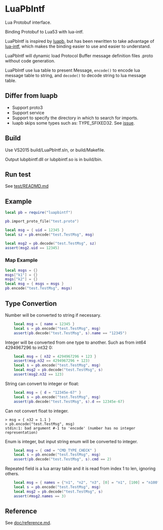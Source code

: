 # LuaPbIntf
Lua Protobuf interface.

Binding Protobuf to Lua53 with lua-intf.

LuaPbIntf is inspired by [luapb](https://github.com/zhanjunxiong/luapb),
  but has been rewritten to take advantage of
  [lua-intf](https://github.com/SteveKChiu/lua-intf),
  which makes the binding easier to use and easier to understand.

LuaPbIntf will dynamic load Protocol Buffer message definition files .proto
  without code generation.

LuaPbIntf use lua table to present Message,
 `encode()` to encode lua message table to string,
 and `decode()` to decode string to lua message table.

## Differ from luapb
* Support proto3
* Support service
* Support to specify the directory in which to search for imports.
* luapb skips some types such as: TYPE_SFIXED32.
  See [issue](https://github.com/zhanjunxiong/luapb/issues/10).

## Build
Use VS2015 build/LuaPbIntf.sln, or build/Makefile.

Output lubpbintf.dll or lubpbintf.so is in build/bin.

## Run test
See [test/READMD.md](test/READMD.md)

## Example
```lua
local pb = require("luapbintf")

pb.import_proto_file("test.proto")

local msg = { uid = 12345 }
local sz = pb.encode("test.TestMsg", msg)

local msg2 = pb.decode("test.TestMsg", sz)
assert(msg2.uid == 12345)
```  

### Map Example
```lua
local msgs = {}
msgs["k1"] = {}
msgs["k2"] = {}
local msg = { msgs = msgs }
pb.encode("test.TestMsg", msgs)
```
 
## Type Convertion

Number will be converted to string if necessary.
```lua
    local msg = { name = 12345 }
    local s = pb.encode("test.TestMsg", msg)
    assert(pb.decode("test.TestMsg", s).name == "12345")
```

Integer will be converted from one type to another.
  Such as from int64 4294967296 to int32 0:
```lua
    local msg = { n32 = 4294967296 + 123 }
    assert(msg.n32 == 4294967296 + 123)
    local s = pb.encode("test.TestMsg", msg)
    local msg2 = pb.decode("test.TestMsg", s)
    assert(msg2.n32 == 123)
```

String can convert to integer or float:
```lua
    local msg = { d = "12345e-67" }
    local s = pb.encode("test.TestMsg", msg)
    assert(pb.decode("test.TestMsg", s).d == 12345e-67)
```

Can not convert float to integer.
```
> msg = { n32 = 1.1 }
> pb.encode("test.TestMsg", msg)
stdin:1: bad argument #-1 to 'encode' (number has no integer representation)
```

Enum is integer, but input string enum will be converted to integer.
```lua
    local msg = { cmd = "CMD_TYPE_CHECK" }
    local s = pb.encode("test.TestMsg", msg)
    assert(pb.decode("test.TestMsg", s).cmd == 2)
```

Repeated field is a lua array table and it is 
read from index 1 to len, ignoring others.
```lua
    local msg = { names = {"n1", "n2", "n3", [0] = "n1", [100] = "n100"} }
    local s = pb.encode("test.TestMsg", msg)
    local msg2 = pb.decode("test.TestMsg", s)
    assert(#msg2.names == 3)
```

## Reference
See [doc/reference.md](doc/reference.md).

